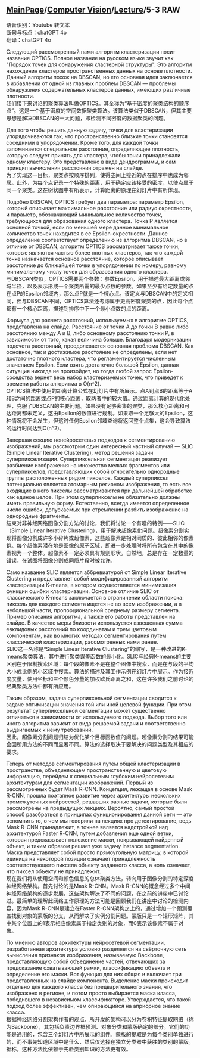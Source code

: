 ## [MainPage](../../index.md)/[Computer Vision](../README.md)/[Lecture](../Lecture.md)/5-3 RAW

语音识别：Youtube 转文本  
断句与标点：chatGPT 4o  
翻译：chatGPT 4o  

Следующий рассмотренный нами алгоритм кластеризации носит название OPTICS. Полное название на русском языке звучит как "Порядок точек для обнаружения кластерной структуры". Это алгоритм нахождения кластеров пространственных данных на основе плотности. Данный алгоритм похож на DBSCAN, но его основная идея заключается в избавлении от одной из главных проблем DBSCAN — проблемы обнаружения содержательных кластеров данных, имеющих различные плотности.  
我们接下来讨论的聚类算法叫做OPTICS。其全称为“基于密度的聚类结构的顺序点”。这是一个基于密度的空间数据聚类算法。该算法类似于DBSCAN，但其主要思想是解决DBSCAN的一大问题，即检测不同密度的数据聚类的问题。

Для того чтобы решить данную задачу, точки для кластеризации упорядочиваются так, что пространственно близкие точки становятся соседними в упорядочении. Кроме того, для каждой точки запоминается специальное расстояние, определяющее плотность, которую следует принять для кластера, чтобы точки принадлежали одному кластеру. Это представлено в виде дендрограммы, и сам принцип вычисления расстояния отражен на слайде.  
为了实现这一目标，聚类点按顺序排列，使得空间上接近的点在排序中也成为邻居。此外，为每个点记录一个特殊的距离，用于确定应该接受的密度，以使点属于同一个聚类。这在树状图中有所表示，计算距离的原理在幻灯片中有所体现。

Подобно DBSCAN, OPTICS требует два параметра: параметр Epsilon, который описывает максимальное расстояние или радиус окрестности, и параметр, обозначающий минимальное количество точек, требующихся для образования одного кластера. Точка P является основной точкой, если по меньшей мере данное минимальное количество точек находится в ее Epsilon-окрестности. Данное определение соответствует определению из алгоритма DBSCAN, но в отличие от DBSCAN, алгоритм OPTICS рассматривает также точки, которые являются частью более плотных кластеров, так что каждой точке назначается основное расстояние, которое описывает расстояние до ближайшей точки в упорядочении по номеру, равному минимальному числу точек для образования одного кластера.  
与DBSCAN类似，OPTICS需要两个参数：参数Epsilon，用于描述最大距离或邻域半径，以及表示形成一个聚类所需的最少点数的参数。如果至少有给定数量的点在点P的Epsilon邻域内，那么点P就是一个核心点。该定义与DBSCAN中的定义相同，但与DBSCAN不同，OPTICS算法还考虑属于更高密度聚类的点，因此每个点都有一个核心距离，描述到排序中下一个最小点数的点的距离。

Формула для расчета расстояний, используемых в алгоритме OPTICS, представлена на слайде. Расстояние от точки A до точки B равно либо расстоянию между A и B, либо основному расстоянию точки P, в зависимости от того, какая величина больше. Благодаря модернизации подсчета расстояний, преодолевается основная проблема DBSCAN. Как основное, так и достижимое расстояние не определены, если нет достаточно плотного кластера, что регламентируется численным значением Epsilon. Если взять достаточно большой Epsilon, данная ситуация никогда не произойдет, но тогда любой запрос Epsilon-соседства вернет весь набор кластеризуемых точек, что приведет к времени работы алгоритма в O(n^2).  
OPTICS算法中使用的距离计算公式在幻灯片中有所展示。点A到点B的距离等于A和B之间的距离或点P的核心距离，取两者中的较大值。通过距离计算的现代化处理，克服了DBSCAN的主要问题。如果没有足够密集的聚类，那么核心距离和可达距离都未定义，这由Epsilon的数值进行规制。如果取一个足够大的Epsilon，这种情况将不会发生，但这时任何Epsilon邻域查询将返回整个点集，这会导致算法的运行时间达到O(n^2)。

Завершая секцию ненейросетевых подходов к сегментированию изображений, мы рассмотрим один интересный частный случай — SLIC (Simple Linear Iterative Clustering), метод решения задачи суперпикселизации. Суперпиксельная сегментация реализует разбиение изображения на множество мелких фрагментов или суперпикселов, представляющих собой относительно однородные группы расположенных рядом пикселов. Каждый суперпиксел потенциально является атомарным регионом изображения, то есть все входящие в него пикселы рассматриваются при дальнейшей обработке как единое целое. При этом суперпикселы не обязательно должны иметь правильную форму. Естественно, всегда имеется определенное число ошибок, допускаемых при стремлении разбить изображение на однородные фрагменты.  
结束对非神经网络图像分割方法的讨论，我们将讨论一个有趣的特例——SLIC（Simple Linear Iterative Clustering），用于解决超像素化问题。超像素分割实现将图像分割成许多小碎片或超像素，这些超像素是相对同质的、彼此相邻的像素群。每个超像素潜在地是图像的原子区域，即进一步处理时将所有包含在其中的像素视为一个整体。超像素不一定必须具有规则形状。自然地，总是存在一定数量的错误，在试图将图像分割成同质片段时被允许。

Само название SLIC является аббревиатурой от Simple Linear Iterative Clustering и представляет собой модифицированный алгоритм кластеризации K-means, в котором осуществляется минимизация функции ошибки кластеризации. Основное отличие SLIC от классического K-means заключается в ограничении области поиска: пиксель для каждого сегмента ищется не во всем изображении, а в небольшой части, пропорциональной среднему размеру сегмента. Пример описания алгоритма, а также его работы представлен на слайде. В качестве меры близости используется взвешенная сумма евклидовых расстояний по координатам и трем цветовым компонентам, как во многих методах сегментирования путем классической кластеризации, рассмотренных нами ранее.  
SLIC这一名称是“Simple Linear Iterative Clustering”的缩写，是一种改进的K-means聚类算法，其中进行聚类误差函数的最小化。SLIC与经典K-means的主要区别在于限制搜索区域：每个段的像素不是在整个图像中搜索，而是在与段的平均大小成比例的小区域中搜索。算法的描述及其工作示例在幻灯片中展示。作为接近度度量，使用坐标和三个颜色分量的加权欧氏距离之和，这在许多我们之前讨论的经典聚类方法中都有所应用。

Таким образом, задача суперпиксельной сегментации сводится к задаче оптимизации значения той или иной целевой функции. При этом результат суперпиксельной сегментации может существенно отличаться в зависимости от используемого подхода. Выбор того или иного алгоритма зависит от вида решаемой задачи и соответственно выдвигаемых к нему требований.  
因此，超像素分割问题归结为优化某个目标函数值的问题。超像素分割的结果可能会因所用方法的不同而显著不同。算法的选择取决于要解决的问题类型及其相应的要求。

Теперь от методов сегментирования путем общей кластеризации в пространстве, объединяющем пространственную и цветовую информацию, перейдем к специальным глубоким нейросетевым архитектурам для сегментации изображений. Первый из рассмотренных будет Mask R-CNN. Концепция, лежащая в основе Mask R-CNN, прошла поэтапное развитие через архитектуры нескольких промежуточных нейросетей, решавших разные задачи, которые были рассмотрены на предыдущих лекциях. Вероятно, самый простой способ разобраться в принципах функционирования данной сети — это вспомнить то, о чем мы говорили на лекциях про детектирование, ведь Mask R-CNN принадлежит, а точнее является надстройкой над архитектурой Faster R-CNN, путем добавления еще одной ветки, которая предсказывает положение маски, покрывающей найденный объект, и таким образом решает уже задачу instance segmentation. Маска представляет собой просто прямоугольную матрицу, в которой единица на некоторой позиции означает принадлежность соответствующего пиксела объекту заданного класса, а ноль означает, что пиксел объекту не принадлежит.  
现在我们将从使用空间和颜色信息的总体聚类方法，转向用于图像分割的特定深度神经网络架构。首先讨论的是Mask R-CNN。Mask R-CNN的概念经过多个中间神经网络架构的逐步发展，这些架构解决了不同的问题，在之前的讲座中已讨论过。最简单的理解此网络工作原理的方法可能是回顾我们在讲座中讨论的检测内容，因为Mask R-CNN是建立在Faster R-CNN架构之上的，通过增加一个预测覆盖找到对象的蒙版的分支，从而解决了实例分割问题。蒙版只是一个矩形矩阵，其中某个位置上的1表示相应像素属于指定类别的对象，而0表示该像素不属于对象。

По мнению авторов архитектуры нейросетевой сегментации, разработанная архитектура условно разделяется на свёрточную сеть вычисления признаков изображения, называемую Backbone, представляющую собой объединение частей, отвечающих за предсказание охватывающей рамки, классификацию объекта и определение его маски. Вот функция для них общая и включает три представленных на слайде компонента. Выделение маски происходит отдельно для каждого класса без предварительного знания, что изображено в регионе, и потом просто выбирается маска класса, победившего в независимом классификаторе. Утверждается, что такой подход более эффективен, чем опирающийся на априорное знание класса.  
根据神经网络分割架构作者的观点，所开发的架构可以分为卷积特征提取网络（称为Backbone），其包括负责边界框预测、对象分类和蒙版确定的部分。它们的功能是通用的，包含三个幻灯片中所展示的组件。蒙版的提取是为每个类别单独进行的，而不事先知道区域中是什么，然后仅选择在独立分类器中获胜的类别的蒙版。据称，这种方法比依赖于先验类别知识的方法更有效。